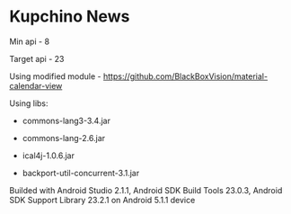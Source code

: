 # Kupchino News

Min api - 8

Target api - 23


Using modified module - https://github.com/BlackBoxVision/material-calendar-view


Using libs:

- commons-lang3-3.4.jar

- commons-lang-2.6.jar

- ical4j-1.0.6.jar

- backport-util-concurrent-3.1.jar


Builded with Android Studio 2.1.1, Android SDK Build Tools 23.0.3, Android SDK Support Library 23.2.1 on Android 5.1.1 device
